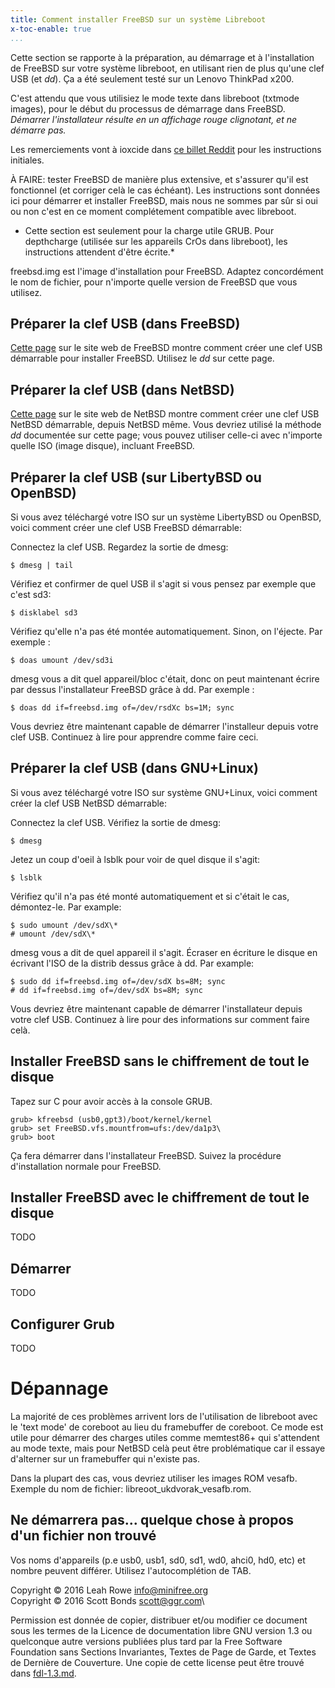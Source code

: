 ```yaml
---
title: Comment installer FreeBSD sur un système Libreboot
x-toc-enable: true
...
```


Cette section se rapporte à la préparation, au démarrage et à l'installation
de FreeBSD sur votre système libreboot, en utilisant rien de plus qu'une clef
USB (et *dd*). Ça a été seulement testé sur un Lenovo ThinkPad x200.

C'est attendu que vous utilisiez le mode texte dans libreboot (txtmode images), pour
le début du processus de démarrage dans FreeBSD. *Démarrer l'installateur résulte en
un affichage rouge clignotant, et ne démarre pas.*

Les remerciements vont à ioxcide dans [ce billet Reddit](https://www.reddit.com/r/BSD/comments/53jt70/libreboot_and_bsds/)
pour les instructions initiales.

À FAIRE: tester FreeBSD de manière plus extensive, et s'assurer qu'il est fonctionnel (et corriger
celà le cas échéant). Les instructions sont données ici pour démarrer et installer FreeBSD, mais
nous ne sommes par sûr si oui ou non c'est en ce moment complétement compatible avec libreboot. 

* Cette section est seulement pour la charge utile GRUB. Pour depthcharge (utilisée sur
les appareils CrOs dans libreboot), les instructions attendent d'être écrite.*

freebsd.img est l'image d'installation pour FreeBSD. Adaptez concordément
le nom de fichier, pour n'importe quelle version de FreeBSD que vous utilisez.


Préparer la clef USB (dans FreeBSD)
----------------------------------

[Cette page](https://www.freebsd.org/doc/handbook/bsdinstall-pre.html) sur le
site web de FreeBSD montre comment créer une clef USB démarrable pour installer
FreeBSD. Utilisez le *dd* sur cette page.

Préparer la clef USB (dans NetBSD)
---------------------------------

[Cette page](https://wiki.netbsd.org/tutorials/how_to_install_netbsd_from_an_usb_memory_stick/)
sur le site web de NetBSD montre comment créer une clef USB NetBSD démarrable, depuis NetBSD même.
Vous devriez utilisé la méthode *dd* documentée sur cette page; vous pouvez utiliser celle-ci avec
n'importe quelle ISO (image disque), incluant FreeBSD.

Préparer la clef USB (sur LibertyBSD ou OpenBSD)
------------------------------------------------

Si vous avez téléchargé votre ISO sur un système LibertyBSD ou OpenBSD, voici
comment créer une clef USB FreeBSD démarrable:

Connectez la clef USB. Regardez la sortie de dmesg:

    $ dmesg | tail

Vérifiez et confirmer de quel USB il s'agit si vous pensez par exemple que c'est sd3:

    $ disklabel sd3

Vérifiez qu'elle n'a pas été montée automatiquement. Sinon, on l'éjecte. Par exemple :

    $ doas umount /dev/sd3i

dmesg vous a dit quel appareil/bloc c'était, donc on peut maintenant écrire par dessus
l'installateur FreeBSD grâce à dd. Par exemple :

    $ doas dd if=freebsd.img of=/dev/rsdXc bs=1M; sync

Vous devriez être maintenant capable de démarrer l'installeur depuis votre clef USB.
Continuez à lire pour apprendre comme faire ceci.

Préparer la clef USB (dans GNU+Linux)
------------------------------------

Si vous avez téléchargé votre ISO sur système GNU+Linux, voici comment créer la
clef USB NetBSD démarrable:

Connectez la clef USB. Vérifiez la sortie de dmesg:

    $ dmesg

Jetez un coup d'oeil à lsblk pour voir de quel disque il s'agit:

    $ lsblk

Vérifiez qu'il n'a pas été monté automatiquement et si c'était le cas, démontez-le. Par example:

    $ sudo umount /dev/sdX\*
    # umount /dev/sdX\*

dmesg vous a dit de quel appareil il s'agit. Écraser en écriture le disque en écrivant l'ISO de la distrib dessus grâce à dd. Par example:

    $ sudo dd if=freebsd.img of=/dev/sdX bs=8M; sync
    # dd if=freebsd.img of=/dev/sdX bs=8M; sync

Vous devriez être maintenant capable de démarrer l'installateur depuis votre clef USB.
Continuez à lire pour des informations sur comment faire celà.


Installer FreeBSD sans le chiffrement de tout le disque
-----------------------------------------------

Tapez sur C pour avoir accès à la console GRUB.

    grub> kfreebsd (usb0,gpt3)/boot/kernel/kernel
    grub> set FreeBSD.vfs.mountfrom=ufs:/dev/da1p3\
    grub> boot

Ça fera démarrer dans l'installateur FreeBSD. Suivez la procédure d'installation
normale pour FreeBSD.

Installer FreeBSD avec le chiffrement de tout le disque
--------------------------------------------

TODO

Démarrer
-------

TODO

Configurer Grub
----------------

TODO

Dépannage
===============

La majorité de ces problèmes arrivent lors de l'utilisation de libreboot avec le 'text mode'
de coreboot au lieu du framebuffer de coreboot. Ce mode est utile pour démarrer
des charges
utiles comme memtest86+ qui s'attendent au mode texte, mais pour NetBSD celà peut être
problématique car il essaye d'alterner sur un framebuffer qui n'existe pas.

Dans la plupart des cas, vous devriez utiliser les images ROM vesafb. Exemple du nom de fichier:
libreoot\_ukdvorak\_vesafb.rom.

Ne démarrera pas... quelque chose à propos d'un fichier non trouvé
---------------------------------------------

Vos noms d'appareils (p.e usb0, usb1, sd0, sd1, wd0, ahci0, hd0, etc) et nombre
peuvent
différer. Utilisez l'autocomplétion de TAB.

Copyright © 2016 Leah Rowe <info@minifree.org>\
Copyright © 2016 Scott Bonds <scott@ggr.com>\

Permission est donnée de copier, distribuer et/ou modifier ce document
sous les termes de la Licence de documentation libre GNU version 1.3 ou
quelconque autre versions publiées plus tard par la Free Software Foundation
sans Sections Invariantes,  Textes de Page de Garde, et Textes de Dernière de Couverture.
Une copie de cette license peut être trouvé dans [fdl-1.3.md](fdl-1.3.md).
